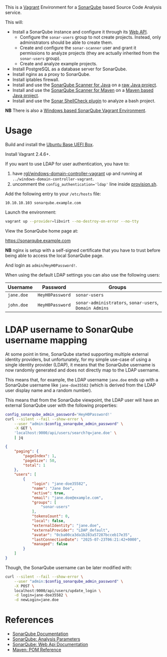 This is a [Vagrant](https://www.vagrantup.com/) Environment for a [SonarQube](https://www.sonarsource.com/open-source-editions/sonarqube-community-edition/) based Source Code Analysis service.

This will:

* Install a SonarQube instance and configure it through its [Web API](https://docs.sonarsource.com/sonarqube-community-build/extension-guide/web-api/).
  * Configure the `sonar-users` group to not create projects. Instead, only administrators should be able to create them.
  * Create and configure the `sonar-scanner` user and grant it permissions to analyze projects (they are actually inherited from the `sonar-users` group).
  * Create and analyze example projects.
* Install PostgreSQL as a database server for SonarQube.
* Install nginx as a proxy to SonarQube.
* Install iptables firewall.
* Install and use the [SonarQube Scanner for Java](https://docs.sonarsource.com/sonarqube-community-build/analyzing-source-code/scanners/sonarscanner/) on a [raw Java project](https://github.com/rgl/test-ssl-connection).
* Install and use the [SonarQube Scanner for Maven](https://docs.sonarsource.com/sonarqube-community-build/analyzing-source-code/scanners/sonarscanner-for-maven/) on a [Maven based Java project](https://github.com/SonarSource/sonar-scanning-examples/tree/master/sonar-scanner-maven).
* Install and use the [Sonar ShellCheck plugin](https://github.com/sbaudoin/sonar-shellcheck) to analyze a bash project.

**NB** There is also a [Windows based SonarQube Vagrant Environment](https://github.com/rgl/sonarqube-windows-vagrant).


# Usage

Build and install the [Ubuntu Base UEFI Box](https://github.com/rgl/ubuntu-vagrant).

Install Vagrant 2.4.6+.

If you want to use LDAP for user authentication, you have to:

1. have [rgl/windows-domain-controller-vagrant](https://github.com/rgl/windows-domain-controller-vagrant) up and running at `../windows-domain-controller-vagrant`.
1. uncomment the `config_authentication='ldap'` line inside [provision.sh](provision.sh).

Add the following entry to your `/etc/hosts` file:

```
10.10.10.103 sonarqube.example.com
```

Launch the environment:

```bash
vagrant up --provider=libvirt --no-destroy-on-error --no-tty
```

View the SonarQube home page at:

https://sonarqube.example.com

**NB** nginx is setup with a self-signed certificate that you have to trust before being able to access the local SonarQube page.

And login as `admin`/`HeyH0Password!`.

When using the default LDAP settings you can also use the following users:

| Username    | Password        | Groups                                                    |
|-------------|-----------------|-----------------------------------------------------------|
| `jane.doe`  | `HeyH0Password` | `sonar-users`                                             |
| `john.doe`  | `HeyH0Password` | `sonar-administrators`, `sonar-users`, `Domain Admins`    |


# LDAP username to SonarQube username mapping

At some point in time, SonarQube started supporting multiple external identity providers, but unfortunately, for my simple use-case of using a single identity provider (LDAP), it means that the SonarQube username is now randomly generated and does not directly map to the LDAP username.

This means that, for example, the LDAP username `jane.doe` ends up with a SonarQube username like `jane-doe35582` (which is derived from the LDAP user display name and a random number).

This means that from the SonarQube viewpoint, the LDAP user will have an external SonarQube user with the following properties:

```bash
config_sonarqube_admin_password='HeyH0Password!'
curl --silent --fail --show-error \
    --user "admin:$config_sonarqube_admin_password" \
    -X GET \
    'localhost:9000/api/users/search?q=jane.doe' \
    | jq
```
```json
{
    "paging": {
        "pageIndex": 1,
        "pageSize": 50,
        "total": 1
    },
    "users": [
        {
            "login": "jane-doe35582",
            "name": "Jane Doe",
            "active": true,
            "email": "jane.doe@example.com",
            "groups": [
                "sonar-users"
            ],
            "tokensCount": 0,
            "local": false,
            "externalIdentity": "jane.doe",
            "externalProvider": "LDAP_default",
            "avatar": "0cba00ca3da1b283a57287bcceb17e35",
            "lastConnectionDate": "2025-07-23T06:21:42+0000",
            "managed": false
        }
    ]
}
```

Though, the SonarQube username can be later modified with:

```bash
curl --silent --fail --show-error \
    --user "admin:$config_sonarqube_admin_password" \
    -X POST \
    localhost:9000/api/users/update_login \
    -d login=jane-doe35582 \
    -d newLogin=jane.doe
```


# References

* [SonarQube Documentation](https://docs.sonarqube.org/latest/)
* [SonarQube: Analysis Parameters](https://docs.sonarqube.org/latest/analysis/analysis-parameters/)
* [SonarQube: Web Api Documentation](https://sonarqube.example.com/web_api)
* [Maven: POM Reference](https://maven.apache.org/pom.html)
